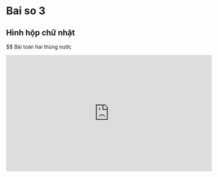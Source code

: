 # Bai so 3
## Hình hộp chữ nhật
$$ Bài toán hai thùng nước
<iframe width="560" height="315" src="https://www.youtube.com/embed/CU7hu2xZyu0?si=4FVtcTSA5z2C0tAJ" title="YouTube video player" frameborder="0" allow="accelerometer; autoplay; clipboard-write; encrypted-media; gyroscope; picture-in-picture; web-share" referrerpolicy="strict-origin-when-cross-origin" allowfullscreen></iframe>